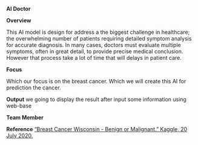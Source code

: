 ****AI Doctor****

**Overview**

This AI model is design for address a the biggest challenge in healthcare; the overwhelming number of patients requiring detailed symptom analysis for accurate diagnosis.
In many cases, doctors must evaluate multiple symptoms, often in great detail, to provide precise medical conclusion. However that process take a lot of time that will delays in patient care.

**Focus**

Which our focus is on the breast cancer. Which we will create this AI for prediction the cancer.

**Output**
we going to display the result after input some information using web-base

**Team Member**



**Reference**
[“Breast Cancer Wisconsin - Benign or Malignant.” Kaggle, 20 July 2020.](https://www.kaggle.com/datasets/ninjacoding/breast-cancer-wisconsin-benign-or-malignant)
